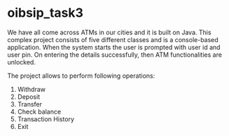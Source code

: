 # oibsip_task3

We have all come across ATMs in our cities and it is built on Java. This complex project consists of
five different classes and is a console-based application. When the system starts the user is
prompted with user id and user pin. On entering the details successfully, then ATM functionalities
are unlocked.

The project allows to perform following operations:

1. Withdraw
2. Deposit
3. Transfer
4. Check balance
5. Transaction History
6. Exit
